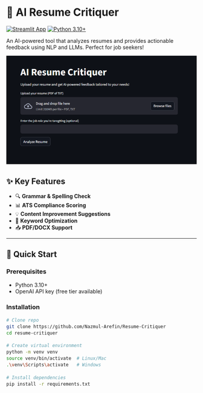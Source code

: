 # 📝 AI Resume Critiquer 

[![Streamlit App](https://static.streamlit.io/badges/streamlit_badge_black_white.svg)](https://resume-critiquer-ai.streamlit.app/)
[![Python 3.10+](https://img.shields.io/badge/python-3.10+-blue.svg)](https://www.python.org/downloads/)


An AI-powered tool that analyzes resumes and provides actionable feedback using NLP and LLMs. Perfect for job seekers!

<div align="center">
  <!-- Replace with your demo GIF -->
  <img src="assets/demo.png" alt="Resume Critiquer Demo" width="800">
</div>

## ✨ Key Features

- 🔍 **Grammar & Spelling Check**  
- 📊 **ATS Compliance Scoring**  
- 💡 **Content Improvement Suggestions**  
- 🎯 **Keyword Optimization**  
- 📥 **PDF/DOCX Support**  

---

## 🚀 Quick Start

### Prerequisites
- Python 3.10+
- OpenAI API key (free tier available)

### Installation
```bash
# Clone repo
git clone https://github.com/Nazmul-Arefin/Resume-Critiquer
cd resume-critiquer

# Create virtual environment
python -m venv venv
source venv/bin/activate  # Linux/Mac
.\venv\Scripts\activate   # Windows

# Install dependencies
pip install -r requirements.txt